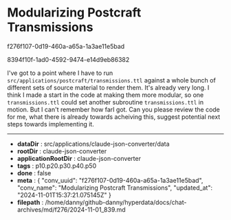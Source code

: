 # Modularizing Postcraft Transmissions

f276f107-0d19-460a-a65a-1a3ae11e5bad

8394f10f-1ad0-4592-9474-e14d9eb86382

I've got to a point where I have to run `src/applications/postcraft/transmissions.ttl` against a whole bunch of different sets of source material to render them. It's already very long. I think I made a start in the code at making them more modular, so one `transmissions.ttl` could set another subroutine `transmissions.ttl` in motion. But I can't remember how farI got. Can you please review the code for me, what there is already towards acheiving this, suggest potential next steps towards implementing it.

---

* **dataDir** : src/applications/claude-json-converter/data
* **rootDir** : claude-json-converter
* **applicationRootDir** : claude-json-converter
* **tags** : p10.p20.p30.p40.p50
* **done** : false
* **meta** : {
  "conv_uuid": "f276f107-0d19-460a-a65a-1a3ae11e5bad",
  "conv_name": "Modularizing Postcraft Transmissions",
  "updated_at": "2024-11-01T15:37:21.075145Z"
}
* **filepath** : /home/danny/github-danny/hyperdata/docs/chat-archives/md/f276/2024-11-01_839.md
